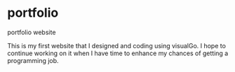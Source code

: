 # portfolio
portfolio website

This is my first website that I designed and coding using visualGo. I hope to continue working on it when I have time to enhance my chances of getting a programming job. 
